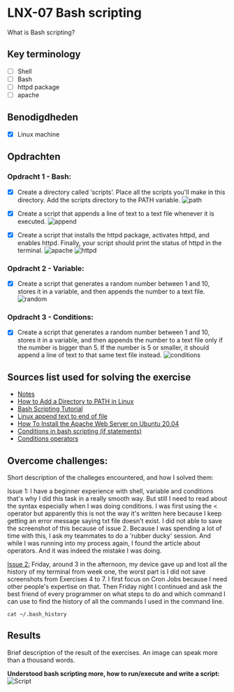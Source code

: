 # LNX-07 Bash scripting

What is Bash scripting?

## Key terminology

- [ ] Shell
- [ ] Bash
- [ ] httpd package
- [ ] apache

## Benodigdheden

- [x] Linux machine

## Opdrachten

### Opdracht 1 - Bash:

- [x] Create a directory called ‘scripts’. Place all the scripts you'll make in this directory. Add the scripts directory to the PATH variable.
![path](https://github.com/techgrounds/techgrounds-anj-dtmr/blob/main/00_includes/week-1-includes/linux/lnx-07-path.png)

- [x] Create a script that appends a line of text to a text file whenever it is executed.
![append](https://github.com/techgrounds/techgrounds-anj-dtmr/blob/main/00_includes/week-1-includes/linux/lnx-07-append.png)

- [x] Create a script that installs the httpd package, activates httpd, and enables httpd. Finally, your script should print the status of httpd in the terminal.
![apache](https://github.com/techgrounds/techgrounds-anj-dtmr/blob/main/00_includes/week-1-includes/linux/lnx-07-httpd.png)
![httpd](https://github.com/techgrounds/techgrounds-anj-dtmr/blob/main/00_includes/week-1-includes/linux/lnx-07-apache.png)

### Opdracht 2 - Variable:

- [x] Create a script that generates a random number between 1 and 10, stores it in a variable, and then appends the number to a text file.
![random](https://github.com/techgrounds/techgrounds-anj-dtmr/blob/main/00_includes/week-1-includes/linux/lnx-07-random.png)

### Opdracht 3 - Conditions:

- [x] Create a script that generates a random number between 1 and 10, stores it in a variable, and then appends the number to a text file only if the number is bigger than 5. If the number is 5 or smaller, it should append a line of text to that same text file instead.
![conditions](https://github.com/techgrounds/techgrounds-anj-dtmr/blob/main/00_includes/week-1-includes/linux/lnx-07-conditions.png)

## Sources list used for solving the exercise

- [Notes](https://docs.google.com/document/d/1GKebSLCnDdYDlrAJDjqIEq0xzcGCXdYw/edit#)
- [How to Add a Directory to PATH in Linux](https://linuxize.com/post/how-to-add-directory-to-path-in-linux/)
- [Bash Scripting Tutorial](https://www.freecodecamp.org/news/bash-scripting-tutorial-linux-shell-script-and-command-line-for-beginners/)
- [Linux append text to end of file](https://www.cyberciti.biz/faq/linux-append-text-to-end-of-file/)
- [How To Install the Apache Web Server on Ubuntu 20.04](https://www.digitalocean.com/community/tutorials/how-to-install-the-apache-web-server-on-ubuntu-20-04)
- [Conditions in bash scripting (if statements)](https://acloudguru.com/blog/engineering/conditions-in-bash-scripting-if-statements)
- [Conditions operators](https://linuxhint.com/bash_conditional_statement/)

## Overcome challenges:

Short description of the challeges encountered, and how I solved them:

Issue 1: I have a beginner experience with shell, variable and conditions that's why I did this task in a really smooth way. But still I need to read about the syntax especially when I was doing conditions. I was first using the < operator but apparently this is not the way it's written here because I keep getting an error message saying txt file doesn't exist. I did not able to save the screenshot of this because of issue 2. Because I was spending a lot of time with this, I ask my teammates to do a 'rubber ducky' session. And while I was running into my process again, I found the article about operators. And it was indeed the mistake I was doing.

[Issue 2:](https://github.com/techgrounds/techgrounds-anj-dtmr/blob/main/00_includes/week-1-includes/chatgpt-terminal-history.jpg) Friday, around 3 in the afternoon, my device gave up and lost all the history of my terminal from week one, the worst part is I did not save screenshots from Exercises 4 to 7. I first focus on Cron Jobs because I need other people's expertise on that. Then Friday night I continued and ask the best friend of every programmer on what steps to do and which command I can use to find the history of all the commands I used in the command line.

```
cat ~/.bash_history
```

## Results

Brief description of the result of the exercises. An image can speak more than a thousand words.

**Understood bash scripting more, how to run/execute and write a script:**
![Script](https://github.com/techgrounds/techgrounds-anj-dtmr/blob/main/00_includes/week-1-includes/linux/lnx-07-all.png)
